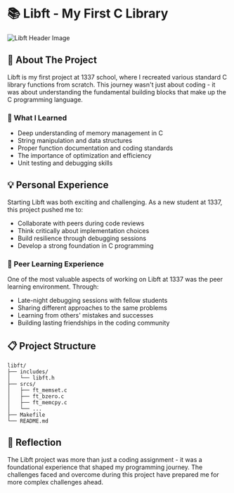 # 📚 Libft - My First C Library

![Libft Header Image](https://github.com/user-attachments/assets/b324e5a6-80de-48d1-81e8-d98023bb9cb6)

## 🎯 About The Project

Libft is my first project at 1337 school, where I recreated various standard C library functions from scratch. This journey wasn't just about coding - it was about understanding the fundamental building blocks that make up the C programming language.

### 🌟 What I Learned

- Deep understanding of memory management in C
- String manipulation and data structures
- Proper function documentation and coding standards
- The importance of optimization and efficiency
- Unit testing and debugging skills

## 💡 Personal Experience

Starting Libft was both exciting and challenging. As a new student at 1337, this project pushed me to:
- Collaborate with peers during code reviews
- Think critically about implementation choices
- Build resilience through debugging sessions
- Develop a strong foundation in C programming

### 🤝 Peer Learning Experience

One of the most valuable aspects of working on Libft at 1337 was the peer learning environment. Through:
- Late-night debugging sessions with fellow students
- Sharing different approaches to the same problems
- Learning from others' mistakes and successes
- Building lasting friendships in the coding community
  
## 📋 Project Structure

```
libft/
├── includes/
│   └── libft.h
├── srcs/
│   ├── ft_memset.c
│   ├── ft_bzero.c
│   ├── ft_memcpy.c
│   └── ...
├── Makefile
└── README.md
```
## 💭 Reflection

The Libft project was more than just a coding assignment - it was a foundational experience that shaped my programming journey. The challenges faced and overcome during this project have prepared me for more complex challenges ahead.

